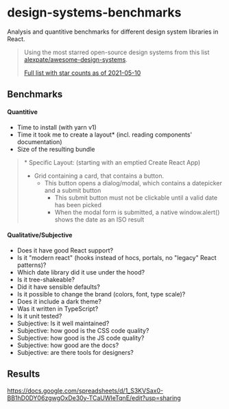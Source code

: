 # design-systems-benchmarks

Analysis and quantitive benchmarks for different design system libraries in
React.

> Using the most starred open-source design systems from this list
> [alexpate/awesome-design-systems](https://github.com/alexpate/awesome-design-systems).
>
> [Full list with star counts as of 2021-05-10](./shortlist/awesome-stars.txt)

## Benchmarks

#### Quantitive

- Time to install (with yarn v1)
- Time it took me to create a layout\* (incl. reading components'
  documentation)
- Size of the resulting bundle

> \* Specific Layout: (starting with an emptied Create React App)
>
> * Grid containing a card, that contains a button.
>   * This button opens a dialog/modal, which contains a datepicker and
>     a submit button
>     * This submit button must not be clickable until a valid date has been
>       picked
>     * When the modal form is submitted, a native window.alert() shows the
>       date as an ISO result

#### Qualitative/Subjective

- Does it have good React support?
- Is it "modern react" (hooks instead of hocs, portals, no "legacy" React
  patterns)?
- Which date library did it use under the hood?
- Is it tree-shakeable?
- Did it have sensible defaults?
- Is it possible to change the brand (colors, font, type scale)?
- Does it include a dark theme?
- Was it written in TypeScript?
- Is it unit tested?
- Subjective: Is it well maintained?
- Subjective: how good is the CSS code quality?
- Subjective: how good is the JS code quality?
- Subjective: how good are the docs?
- Subjective: are there tools for designers?

## Results

https://docs.google.com/spreadsheets/d/1_S3KVSax0-BB1hD0DY06zgwgOxDe30y-TCaUWIeTqnE/edit?usp=sharing
